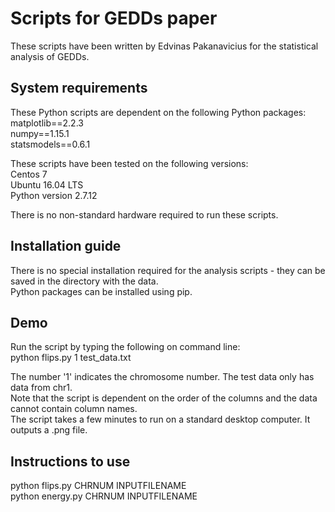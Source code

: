 # Scripts for GEDDs paper

These scripts have been written by Edvinas Pakanavicius for the statistical analysis of GEDDs.


## System requirements
These Python scripts are dependent on the following Python packages:  
matplotlib==2.2.3  
numpy==1.15.1  
statsmodels==0.6.1



These scripts have been tested on the following versions:  
Centos 7  
Ubuntu 16.04 LTS  
Python version 2.7.12  

There is no non-standard hardware required to run these scripts.


## Installation guide
There is no special installation required for the analysis scripts - they can be saved in the directory with the data.  
Python packages can be installed using pip.


## Demo
Run the script by typing the following on command line:  
python flips.py 1 test_data.txt  

The number '1' indicates the chromosome number. The test data only has data from chr1.  
Note that the script is dependent on the order of the columns and the data cannot contain column names.  
The script takes a few minutes to run on a standard desktop computer. It outputs a .png file.


## Instructions to use
python flips.py CHRNUM INPUTFILENAME  
python energy.py CHRNUM INPUTFILENAME  

